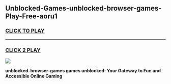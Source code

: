 
## Unblocked-Games-unblocked-browser-games-Play-Free-aoru1
<h3>
<a href="https://premium76.site?title=unblocked-browser-games&ref=12A">CLICK TO PLAY</a></h3>
<hr>

<h3>
<a href="https://premium76.site?title=unblocked-browser-games&ref=12A">CLICK 2 PLAY</a>
  
</h3>

<a href="https://premium76.site?title=unblocked-browser-games&ref=12A"><img src="https://clearcache.store/games.png"></a>


**unblocked-browser-games games unblocked: Your Gateway to Fun and Accessible Online Gaming**
